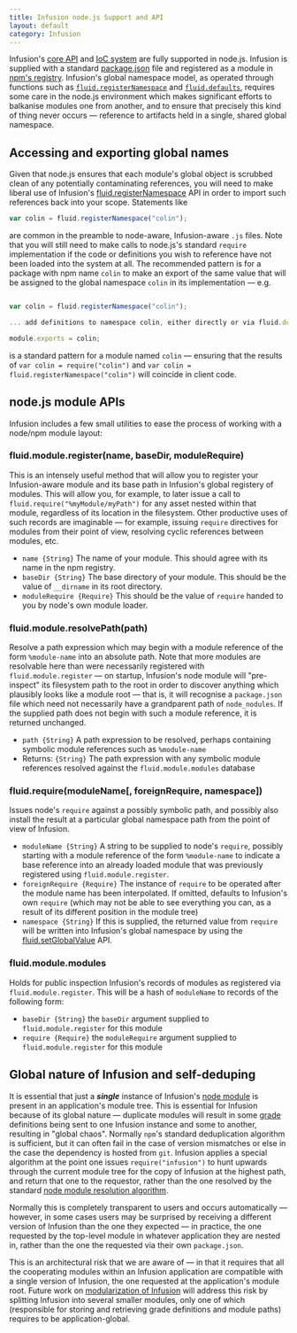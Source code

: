 ```yaml
---
title: Infusion node.js Support and API
layout: default
category: Infusion
---
```


Infusion's [core API](CoreAPI.md) and [IoC system](HowToUseInfusionIoC.md) are fully supported in node.js. Infusion is supplied with a
standard [package.json](https://github.com/fluid-project/infusion/blob/master/package.json) file and registered as a module in [npm's registry](https://www.npmjs.com/package/infusion).
Infusion's global namespace model, as operated through functions such as [`fluid.registerNamespace`](CoreAPI.md#fluidregisternamespacepath)
and [`fluid.defaults`](CoreAPI.md#fluiddefaultsgradename-options), requires some care in the node.js environment which makes significant efforts to balkanise
modules one from another, and to ensure that precisely this kind of thing never occurs — reference to artifacts held
in a single, shared global namespace.

## Accessing and exporting global names

Given that node.js ensures that each module's global object is scrubbed clean of any potentially contaminating references, you will need to make liberal use of
Infusion's [fluid.registerNamespace](CoreAPI.md#fluidregisternamespacepath) API in order to import such references back into your scope. Statements like

```javascript
var colin = fluid.registerNamespace("colin");
```

are common in the preamble to node-aware, Infusion-aware `.js` files. Note that you will still need to make calls to node.js's standard `require` implementation if the
code or definitions you wish to reference have not been loaded into the system at all. The recommended pattern is for a package with npm name `colin` to make an
export of the same value that will be assigned to the global namespace `colin` in its implementation — e.g.

```javascript

var colin = fluid.registerNamespace("colin");

... add definitions to namespace colin, either directly or via fluid.defaults

module.exports = colin;
```

is a standard pattern for a module named `colin` — ensuring that the results of `var colin = require("colin")` and `var colin = fluid.registerNamespace("colin")`
will coincide in client code.

## node.js module APIs

Infusion includes a few small utilities to ease the process of working with a node/npm module layout:

### fluid.module.register(name, baseDir, moduleRequire)

This is an intensely useful method that will allow you to register your Infusion-aware module and its base path in Infusion's global registery of modules.
This will allow you, for example, to later issue a call to `fluid.require("%myModule/myPath")` for any asset nested within that module, regardless of its location in
the filesystem. Other productive uses of such records are imaginable — for example, issuing `require` directives for modules from their point of view, resolving cyclic references between modules, etc.

* `name {String}` The name of your module. This should agree with its name in the npm registry.
* `baseDir {String}` The base directory of your module. This should be the value of `__dirname` in its root directory.
* `moduleRequire {Require}` This should be the value of `require` handed to you by node's own module loader.

### fluid.module.resolvePath(path)

Resolve a path expression which may begin with a module reference of the form `%module-name` into an absolute path. Note that more
modules are resolvable here than were necessarily registered with `fluid.module.register` — on startup, Infusion's node module will "pre-inspect" its filesystem path
to the root in order to discover anything which plausibly looks like a module root — that is, it will recognise a `package.json` file which need not necessarily have a grandparent path of `node_nodules`.
If the supplied path does not begin with such a module reference, it is returned unchanged.

* `path {String}` A path expression to be resolved, perhaps containing symbolic module references such as `%module-name`
* Returns: `{String}` The path expression with any symbolic module references resolved against the `fluid.module.modules` database

### fluid.require(moduleName[, foreignRequire, namespace])

Issues node's `require` against a possibly symbolic path, and possibly also install the result at a particular global namespace path from the point of view of Infusion.

* `moduleName {String}` A string to be supplied to node's `require`, possibly starting with a module reference of the form `%module-name` to indicate a base reference into an already
  loaded module that was previously registered using `fluid.module.register`.
* `foreignRequire {Require}` The instance of `require` to be operated after the module name has been interpolated. If omitted, defaults to Infusion's own `require` (which may not be able to
  see everything you can, as a result of its different position in the module tree)
* `namespace {String}` If this is supplied, the returned value from `require` will be written into Infusion's global namespace by using the [fluid.setGlobalValue](CoreAPI.md#fluidsetglobalvaluepath-value) API.

### fluid.module.modules

Holds for public inspection Infusion's records of modules as registered via `fluid.module.register`. This will be a hash of `moduleName` to records of the following form:

* `baseDir {String}` the `baseDir` argument supplied to `fluid.module.register` for this module
* `require {Require}` the `moduleRequire` argument supplied to `fluid.module.register` for this module

## Global nature of Infusion and self-deduping

It is essential that just a ***single*** instance of Infusion's [node module](https://www.npmjs.com/package/infusion) is present in
an application's module tree. This is essential for Infusion because of its global nature — duplicate
modules will result in some [grade](ComponentGrades.md) definitions being sent to
one Infusion instance and some to another, resulting in "global chaos". Normally `npm`'s standard deduplication algorithm is sufficient, but it can often fail in the case of version mismatches
or else in the case the dependency is hosted from `git`. Infusion applies a special algorithm at the point one issues `require("infusion")` to hunt upwards through
the current module tree for the copy of Infusion at the highest path, and return that one to the requestor, rather than the one resolved by the standard [node module resolution algorithm](https://nodejs.org/api/modules.html#modules_all_together).

Normally this is completely transparent to users and occurs automatically — however, in some cases
users may be surprised by receiving a different version of Infusion than the one they expected — in practice, the one requested by the top-level module in whatever
application they are nested in, rather than the one the requested via their own `package.json`.

This is an architectural risk that we are aware of — in that it requires that all the cooperating modules within an Infusion application are compatible with a single
version of Infusion, the one requested at the application's module root. Future work on [modularization of Infusion](https://wiki.fluidproject.org/display/fluid/Notes+on+Modularisation+of+Infusion) will address
this risk by splitting Infusion into several smaller modules, only one of which (responsible for storing and retrieving grade definitions and module paths) requires to be application-global.
